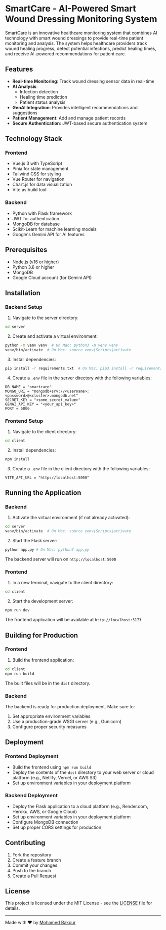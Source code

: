 # SmartCare - AI-Powered Smart Wound Dressing Monitoring System

SmartCare is an innovative healthcare monitoring system that combines AI technology with smart wound dressings to provide real-time patient monitoring and analysis. The system helps healthcare providers track wound healing progress, detect potential infections, predict healing times, and receive AI-powered recommendations for patient care.

## Features

-   **Real-time Monitoring**: Track wound dressing sensor data in real-time
-   **AI Analysis**:
    -   Infection detection
    -   Healing time prediction
    -   Patient status analysis
-   **GenAI Integration**: Provides intelligent recommendations and suggestions
-   **Patient Management**: Add and manage patient records
-   **Secure Authentication**: JWT-based secure authentication system

## Technology Stack

### Frontend

-   Vue.js 3 with TypeScript
-   Pinia for state management
-   Tailwind CSS for styling
-   Vue Router for navigation
-   Chart.js for data visualization
-   Vite as build tool

### Backend

-   Python with Flask framework
-   JWT for authentication
-   MongoDB for database
-   Scikit-Learn for machine learning models
-   Google's Gemini API for AI features

## Prerequisites

-   Node.js (v16 or higher)
-   Python 3.8 or higher
-   MongoDB
-   Google Cloud account (for Gemini API)

## Installation

### Backend Setup

1. Navigate to the server directory:

```bash
cd server
```

2. Create and activate a virtual environment:

```bash
python -m venv venv  # On Mac: python3 -m venv venv
venv/bin/activate  # On Mac: source venv\Scripts\activate
```

3. Install dependencies:

```bash
pip install -r requirements.txt  # On Mac: pip3 install -r requirements.txt
```

4. Create a `.env` file in the server directory with the following variables:

```
DB_NAME = "smartcare"
MONGO_URI = "mongodb+srv://<username>:<password>@<cluster>.mongodb.net"
SECRET_KEY = "<some_secret_value>"
GENAI_API_KEY = "<your_api_key>"
PORT = 5000
```

### Frontend Setup

1. Navigate to the client directory:

```bash
cd client
```

2. Install dependencies:

```bash
npm install
```

3. Create a `.env` file in the client directory with the following variables:

```
VITE_API_URL = "http://localhost:5000"
```

## Running the Application

### Backend

1. Activate the virtual environment (if not already activated):

```bash
cd server
venv/bin/activate  # On Mac: source venv\Scripts\activate
```

2. Start the Flask server:

```bash
python app.py # On Mac: python3 app.py
```

The backend server will run on `http://localhost:5000`

### Frontend

1. In a new terminal, navigate to the client directory:

```bash
cd client
```

2. Start the development server:

```bash
npm run dev
```

The frontend application will be available at `http://localhost:5173`

## Building for Production

### Frontend

1. Build the frontend application:

```bash
cd client
npm run build
```

The built files will be in the `dist` directory.

### Backend

The backend is ready for production deployment. Make sure to:

1. Set appropriate environment variables
2. Use a production-grade WSGI server (e.g., Gunicorn)
3. Configure proper security measures

## Deployment

### Frontend Deployment

-   Build the frontend using `npm run build`
-   Deploy the contents of the `dist` directory to your web server or cloud platform (e.g., Netlify, Vercel, or AWS S3)
-   Set up environment variables in your deployment platform

### Backend Deployment

-   Deploy the Flask application to a cloud platform (e.g., Render.com, Heroku, AWS, or Google Cloud)
-   Set up environment variables in your deployment platform
-   Configure MongoDB connection
-   Set up proper CORS settings for production

## Contributing

1. Fork the repository
2. Create a feature branch
3. Commit your changes
4. Push to the branch
5. Create a Pull Request

## License

This project is licensed under the MIT License - see the [LICENSE](LICENSE) file for details.

---

Made with ❤️ by [Mohamed Bakour](https://bakour.dev)
